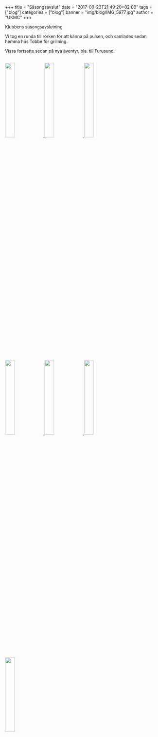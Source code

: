 +++
title = "Säsongsavslut"
date = "2017-09-23T21:49:20+02:00"
tags = ["blog"]
categories = ["blog"]
banner = "img/blog/IMG_5977.jpg"
author = "UKMC"
+++


Klubbens säsongsavslutning
<!--more-->

Vi tog en runda till rörken för att känna på pulsen, och samlades sedan hemma hos Tobbe för grillning.

Vissa fortsatte sedan på nya äventyr, bla. till Furusund.


</br>
<a href="/img/blog/IMG_5948.jpg"> 
<img src="/img/blog/IMG_5948-1.JPG" height="auto" width="25%"> 
</a>
<a href="/img/blog/IMG_5952.jpg"> 
<img src="/img/blog/IMG_5952-1.JPG" height="auto" width="25%"> 
</a>
<a href="/img/blog/IMG_5962.jpg"> 
<img src="/img/blog/IMG_5962-1.JPG" height="auto" width="25%"> 
</a>

<a href="/img/blog/IMG_5966.jpg"> 
<img src="/img/blog/IMG_5966-1.JPG" height="auto" width="25%"> 
</a>
<a href="/img/blog/IMG_5977.jpg"> 
<img src="/img/blog/IMG_5977-1.JPG" height="auto" width="25%"> 
</a>
<a href="/img/blog/IMG_5983.jpg"> 
<img src="/img/blog/IMG_5983-1.JPG" height="auto" width="25%"> 
</a>

<a href="/img/blog/IMG_5986.jpg"> 
<img src="/img/blog/IMG_5986-1.JPG" height="auto" width="25%"> 
</a>
